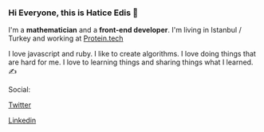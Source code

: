 ### Hi Everyone, this is Hatice Edis 👋

I'm a **mathematician** and a **front-end developer**. I'm living in Istanbul / Turkey and working at [Protein.tech](http://protein.tech)
 
I love javascript and ruby. 
I like to create algorithms. I love doing things that are hard for me. I love to learning things and sharing things what I learned. ✍️ 

Social:

[Twitter](https://twitter.com/edisdev)

[Linkedin](https://www.linkedin.com/in/edisdev/)
